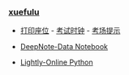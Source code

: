 ### **[xuefulu](http://xuefulu.com/)**

+ [打印座位](https://508cst.gcu.edu.cn/seat) - [考试时钟](http://508cst.gcu.edu.cn/clock/) - [考场提示](https://www.wenshushu.cn/box/8ib3zdpxq99)

+ [DeepNote-Data Notebook](https://deepnote.com/sign-in)

+ [Lightly-Online Python](https://lightly.teamcode.com/login)
